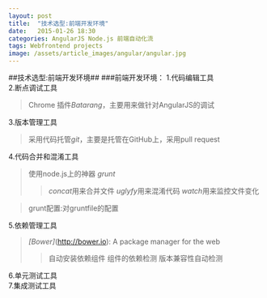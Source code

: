 ```yaml
---
layout: post
title:  "技术选型:前端开发环境"
date:   2015-01-26 18:30
categories: AngularJS Node.js 前端自动化流 
tags: Webfrontend projects
image: /assets/article_images/angular/angular.jpg
---
```

##技术选型:前端开发环境##
###前端开发环境：
1.代码编辑工具<br>
2.断点调试工具<br>
> Chrome 插件*Batarang*，主要用来做针对AngularJS的调试

3.版本管理工具<br>
> 采用代码托管*git*，主要是托管在GitHub上，采用pull request

4.代码合并和混淆工具<br>
> 使用node.js上的神器 *grunt*
>>   *concat*用来合并文件
>>   *uglyfy*用来混淆代码
>>   *watch*用来监控文件变化

> grunt配置:对gruntfile的配置

5.依赖管理工具<br>
> *[Bower]*(http://bower.io): A package manager for the web
>>   自动安装依赖组件
>>   组件的依赖检测
>>   版本兼容性自动检测

6.单元测试工具<br>
7.集成测试工具<br>
